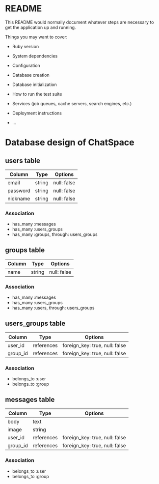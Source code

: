 # README

This README would normally document whatever steps are necessary to get the
application up and running.

Things you may want to cover:

* Ruby version

* System dependencies

* Configuration

* Database creation

* Database initialization

* How to run the test suite

* Services (job queues, cache servers, search engines, etc.)

* Deployment instructions

* ...

# Database design of ChatSpace
## users table
|Column|Type|Options|
|------|----|-------|
|email|string|null: false|
|password|string|null: false|
|nickname|string|null: false|
### Association
- has_many :messages
- has_many :users_groups
- has_many :groups, through: users_groups

## groups table
|Column|Type|Options|
|------|----|-------|
|name|string|null: false|
### Association
- has_many :messages
- has_many :users_groups
- has_many :users, through: users_groups

## users_groups table
|Column|Type|Options|
|------|----|-------|
|user_id|references|foreign_key: true, null: false|
|group_id|references|foreign_key: true, null: false|
### Association
- belongs_to :user
- belongs_to :group

## messages table
|Column|Type|Options|
|------|----|-------|
|body|text||
|image|string||
|user_id|references|foreign_key: true, null: false|
|group_id|references|foreign_key: true, null: false|
### Association
- belongs_to :user
- belongs_to :group